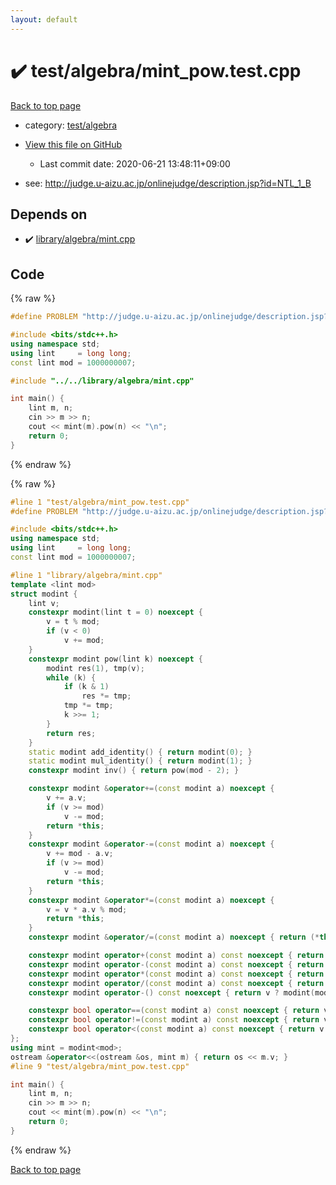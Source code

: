 ```yaml
---
layout: default
---
```


<!-- mathjax config similar to math.stackexchange -->
<script type="text/javascript" async
  src="https://cdnjs.cloudflare.com/ajax/libs/mathjax/2.7.5/MathJax.js?config=TeX-MML-AM_CHTML">
</script>
<script type="text/x-mathjax-config">
  MathJax.Hub.Config({
    TeX: { equationNumbers: { autoNumber: "AMS" }},
    tex2jax: {
      inlineMath: [ ['$','$'] ],
      processEscapes: true
    },
    "HTML-CSS": { matchFontHeight: false },
    displayAlign: "left",
    displayIndent: "2em"
  });
</script>

<script type="text/javascript" src="https://cdnjs.cloudflare.com/ajax/libs/jquery/3.4.1/jquery.min.js"></script>
<script src="https://cdn.jsdelivr.net/npm/jquery-balloon-js@1.1.2/jquery.balloon.min.js" integrity="sha256-ZEYs9VrgAeNuPvs15E39OsyOJaIkXEEt10fzxJ20+2I=" crossorigin="anonymous"></script>
<script type="text/javascript" src="../../../assets/js/copy-button.js"></script>
<link rel="stylesheet" href="../../../assets/css/copy-button.css" />


# :heavy_check_mark: test/algebra/mint_pow.test.cpp

<a href="../../../index.html">Back to top page</a>

* category: <a href="../../../index.html#c499b7fa4489ae69771eea179f185e77">test/algebra</a>
* <a href="{{ site.github.repository_url }}/blob/master/test/algebra/mint_pow.test.cpp">View this file on GitHub</a>
    - Last commit date: 2020-06-21 13:48:11+09:00


* see: <a href="http://judge.u-aizu.ac.jp/onlinejudge/description.jsp?id=NTL_1_B">http://judge.u-aizu.ac.jp/onlinejudge/description.jsp?id=NTL_1_B</a>


## Depends on

* :heavy_check_mark: <a href="../../../library/library/algebra/mint.cpp.html">library/algebra/mint.cpp</a>


## Code

<a id="unbundled"></a>
{% raw %}
```cpp
#define PROBLEM "http://judge.u-aizu.ac.jp/onlinejudge/description.jsp?id=NTL_1_B"

#include <bits/stdc++.h>
using namespace std;
using lint     = long long;
const lint mod = 1000000007;

#include "../../library/algebra/mint.cpp"

int main() {
    lint m, n;
    cin >> m >> n;
    cout << mint(m).pow(n) << "\n";
    return 0;
}

```
{% endraw %}

<a id="bundled"></a>
{% raw %}
```cpp
#line 1 "test/algebra/mint_pow.test.cpp"
#define PROBLEM "http://judge.u-aizu.ac.jp/onlinejudge/description.jsp?id=NTL_1_B"

#include <bits/stdc++.h>
using namespace std;
using lint     = long long;
const lint mod = 1000000007;

#line 1 "library/algebra/mint.cpp"
template <lint mod>
struct modint {
    lint v;
    constexpr modint(lint t = 0) noexcept {
        v = t % mod;
        if (v < 0)
            v += mod;
    }
    constexpr modint pow(lint k) noexcept {
        modint res(1), tmp(v);
        while (k) {
            if (k & 1)
                res *= tmp;
            tmp *= tmp;
            k >>= 1;
        }
        return res;
    }
    static modint add_identity() { return modint(0); }
    static modint mul_identity() { return modint(1); }
    constexpr modint inv() { return pow(mod - 2); }

    constexpr modint &operator+=(const modint a) noexcept {
        v += a.v;
        if (v >= mod)
            v -= mod;
        return *this;
    }
    constexpr modint &operator-=(const modint a) noexcept {
        v += mod - a.v;
        if (v >= mod)
            v -= mod;
        return *this;
    }
    constexpr modint &operator*=(const modint a) noexcept {
        v = v * a.v % mod;
        return *this;
    }
    constexpr modint &operator/=(const modint a) noexcept { return (*this) *= a.inv(); }

    constexpr modint operator+(const modint a) const noexcept { return modint(v) += a; };
    constexpr modint operator-(const modint a) const noexcept { return modint(v) -= a; };
    constexpr modint operator*(const modint a) const noexcept { return modint(v) *= a; };
    constexpr modint operator/(const modint a) const noexcept { return modint(v) /= a; };
    constexpr modint operator-() const noexcept { return v ? modint(mod - v) : modint(v); }

    constexpr bool operator==(const modint a) const noexcept { return v == a.v; }
    constexpr bool operator!=(const modint a) const noexcept { return v != a.v; }
    constexpr bool operator<(const modint a) const noexcept { return v < a.v; }
};
using mint = modint<mod>;
ostream &operator<<(ostream &os, mint m) { return os << m.v; }
#line 9 "test/algebra/mint_pow.test.cpp"

int main() {
    lint m, n;
    cin >> m >> n;
    cout << mint(m).pow(n) << "\n";
    return 0;
}

```
{% endraw %}

<a href="../../../index.html">Back to top page</a>

